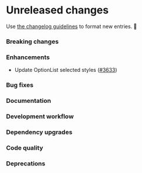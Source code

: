 # Unreleased changes

Use [the changelog guidelines](https://git.io/polaris-changelog-guidelines) to format new entries. 💜

### Breaking changes

### Enhancements

- Update OptionList selected styles ([#3633](https://github.com/Shopify/polaris-react/pull/3633))

### Bug fixes

### Documentation

### Development workflow

### Dependency upgrades

### Code quality

### Deprecations
